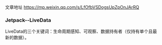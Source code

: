 
文章地址
https://mp.weixin.qq.com/s/LfOfbVSDogsUpZpOnJArRQ

### Jetpack--LiveData

LiveData的三个关键词：生命周期感知、可观察、数据持有者（仅持有单个且最新的数据）。